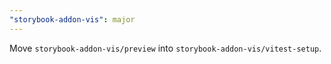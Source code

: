 ```yaml
---
"storybook-addon-vis": major
---
```


Move `storybook-addon-vis/preview` into `storybook-addon-vis/vitest-setup`.
